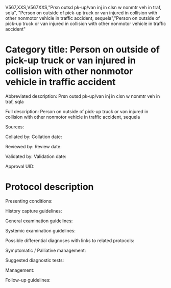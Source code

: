 V567,XXS,V567XXS,"Prsn outsd pk-up/van inj in clsn w nonmtr veh in traf, sqla", "Person on outside of pick-up truck or van injured in collision with other nonmotor vehicle in traffic accident, sequela","Person on outside of pick-up truck or van injured in collision with other nonmotor vehicle in traffic accident"
# Category title: Person on outside of pick-up truck or van injured in collision with other nonmotor vehicle in traffic accident

Abbreviated description: Prsn outsd pk-up/van inj in clsn w nonmtr veh in traf, sqla

Full description: Person on outside of pick-up truck or van injured in collision with other nonmotor vehicle in traffic accident, sequela

Sources:

Collated by:
Collation date:

Reviewed by:
Review date:

Validated by:
Validation date:

Approval UID:

# Protocol description

Presenting conditions:

History capture guidelines:

General examination guidelines:

Systemic examination guidelines:

Possible differential diagnoses with links to related protocols:

Symptomatic / Palliative management:

Suggested diagnostic tests:

Management:

Follow-up guidelines:
